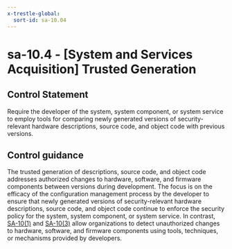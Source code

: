 ```yaml
---
x-trestle-global:
  sort-id: sa-10.04
---
```


# sa-10.4 - \[System and Services Acquisition\] Trusted Generation

## Control Statement

Require the developer of the system, system component, or system service to employ tools for comparing newly generated versions of security-relevant hardware descriptions, source code, and object code with previous versions.

## Control guidance

The trusted generation of descriptions, source code, and object code addresses authorized changes to hardware, software, and firmware components between versions during development. The focus is on the efficacy of the configuration management process by the developer to ensure that newly generated versions of security-relevant hardware descriptions, source code, and object code continue to enforce the security policy for the system, system component, or system service. In contrast, [SA-10(1)](#sa-10.1) and [SA-10(3)](#sa-10.3) allow organizations to detect unauthorized changes to hardware, software, and firmware components using tools, techniques, or mechanisms provided by developers.
